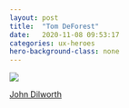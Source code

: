 ```yaml
---
layout: post
title:  "Tom DeForest"
date:   2020-11-08 09:53:17
categories: ux-heroes
hero-background-class: none
---
```

<div class="thumbnail clearfix">
	<img class="portrait" src="{{ "/images/deforest.jpg" | prepend: site.baseurl }}">
</div>
<p class="lead lead-1"><a href="http://www.smallandsimplethings.org" title="Tom DeForest">John Dilworth</a></p>
